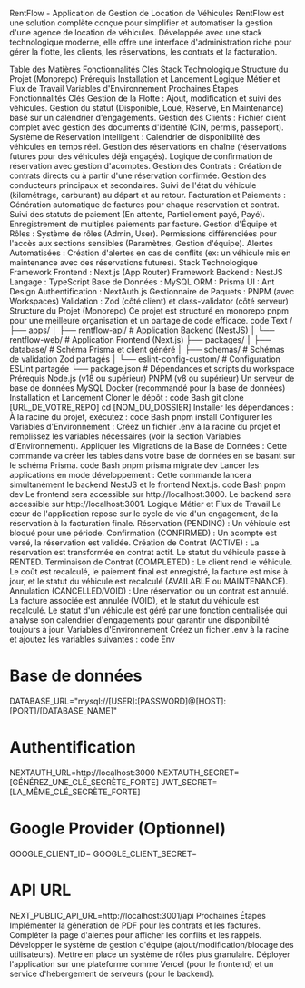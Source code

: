 RentFlow - Application de Gestion de Location de Véhicules
RentFlow est une solution complète conçue pour simplifier et automatiser la gestion d'une agence de location de véhicules. Développée avec une stack technologique moderne, elle offre une interface d'administration riche pour gérer la flotte, les clients, les réservations, les contrats et la facturation.
<!-- Remplacez l'URL par une capture d'écran de votre tableau de bord -->
Table des Matières
Fonctionnalités Clés
Stack Technologique
Structure du Projet (Monorepo)
Prérequis
Installation et Lancement
Logique Métier et Flux de Travail
Variables d'Environnement
Prochaines Étapes
Fonctionnalités Clés
Gestion de la Flotte : Ajout, modification et suivi des véhicules. Gestion du statut (Disponible, Loué, Réservé, En Maintenance) basé sur un calendrier d'engagements.
Gestion des Clients : Fichier client complet avec gestion des documents d'identité (CIN, permis, passeport).
Système de Réservation Intelligent :
Calendrier de disponibilité des véhicules en temps réel.
Gestion des réservations en chaîne (réservations futures pour des véhicules déjà engagés).
Logique de confirmation de réservation avec gestion d'acomptes.
Gestion des Contrats :
Création de contrats directs ou à partir d'une réservation confirmée.
Gestion des conducteurs principaux et secondaires.
Suivi de l'état du véhicule (kilométrage, carburant) au départ et au retour.
Facturation et Paiements :
Génération automatique de factures pour chaque réservation et contrat.
Suivi des statuts de paiement (En attente, Partiellement payé, Payé).
Enregistrement de multiples paiements par facture.
Gestion d'Équipe et Rôles :
Système de rôles (Admin, User).
Permissions différenciées pour l'accès aux sections sensibles (Paramètres, Gestion d'équipe).
Alertes Automatisées : Création d'alertes en cas de conflits (ex: un véhicule mis en maintenance avec des réservations futures).
Stack Technologique
Framework Frontend : Next.js (App Router)
Framework Backend : NestJS
Langage : TypeScript
Base de Données : MySQL
ORM : Prisma
UI : Ant Design
Authentification : NextAuth.js
Gestionnaire de Paquets : PNPM (avec Workspaces)
Validation : Zod (côté client) et class-validator (côté serveur)
Structure du Projet (Monorepo)
Ce projet est structuré en monorepo pnpm pour une meilleure organisation et un partage de code efficace.
code
Text
/
├── apps/
│   ├── rentflow-api/       # Application Backend (NestJS)
│   └── rentflow-web/       # Application Frontend (Next.js)
├── packages/
│   ├── database/           # Schéma Prisma et client généré
│   ├── schemas/            # Schémas de validation Zod partagés
│   └── eslint-config-custom/ # Configuration ESLint partagée
└── package.json            # Dépendances et scripts du workspace
Prérequis
Node.js (v18 ou supérieur)
PNPM (v8 ou supérieur)
Un serveur de base de données MySQL
Docker (recommandé pour la base de données)
Installation et Lancement
Cloner le dépôt :
code
Bash
git clone [URL_DE_VOTRE_REPO]
cd [NOM_DU_DOSSIER]
Installer les dépendances :
À la racine du projet, exécutez :
code
Bash
pnpm install
Configurer les Variables d'Environnement :
Créez un fichier .env à la racine du projet et remplissez les variables nécessaires (voir la section Variables d'Environnement).
Appliquer les Migrations de la Base de Données :
Cette commande va créer les tables dans votre base de données en se basant sur le schéma Prisma.
code
Bash
pnpm prisma migrate dev
Lancer les applications en mode développement :
Cette commande lancera simultanément le backend NestJS et le frontend Next.js.
code
Bash
pnpm dev
Le frontend sera accessible sur http://localhost:3000.
Le backend sera accessible sur http://localhost:3001.
Logique Métier et Flux de Travail
Le cœur de l'application repose sur le cycle de vie d'un engagement, de la réservation à la facturation finale.
Réservation (PENDING) : Un véhicule est bloqué pour une période.
Confirmation (CONFIRMED) : Un acompte est versé, la réservation est validée.
Création de Contrat (ACTIVE) : La réservation est transformée en contrat actif. Le statut du véhicule passe à RENTED.
Terminaison de Contrat (COMPLETED) : Le client rend le véhicule. Le coût est recalculé, le paiement final est enregistré, la facture est mise à jour, et le statut du véhicule est recalculé (AVAILABLE ou MAINTENANCE).
Annulation (CANCELLED/VOID) : Une réservation ou un contrat est annulé. La facture associée est annulée (VOID), et le statut du véhicule est recalculé.
Le statut d'un véhicule est géré par une fonction centralisée qui analyse son calendrier d'engagements pour garantir une disponibilité toujours à jour.
Variables d'Environnement
Créez un fichier .env à la racine et ajoutez les variables suivantes :
code
Env
# Base de données
DATABASE_URL="mysql://[USER]:[PASSWORD]@[HOST]:[PORT]/[DATABASE_NAME]"

# Authentification
NEXTAUTH_URL=http://localhost:3000
NEXTAUTH_SECRET=[GÉNÉREZ_UNE_CLÉ_SECRÈTE_FORTE]
JWT_SECRET=[LA_MÊME_CLÉ_SECRÈTE_FORTE]

# Google Provider (Optionnel)
GOOGLE_CLIENT_ID=
GOOGLE_CLIENT_SECRET=

# API URL
NEXT_PUBLIC_API_URL=http://localhost:3001/api
Prochaines Étapes
Implémenter la génération de PDF pour les contrats et les factures.
Compléter la page d'alertes pour afficher les conflits et les rappels.
Développer le système de gestion d'équipe (ajout/modification/blocage des utilisateurs).
Mettre en place un système de rôles plus granulaire.
Déployer l'application sur une plateforme comme Vercel (pour le frontend) et un service d'hébergement de serveurs (pour le backend).
